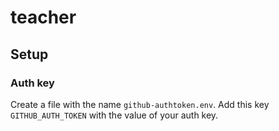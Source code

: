 # teacher

## Setup

### Auth key

Create a file with the name `github-authtoken.env`. Add this key `GITHUB_AUTH_TOKEN` with the value of your auth key.